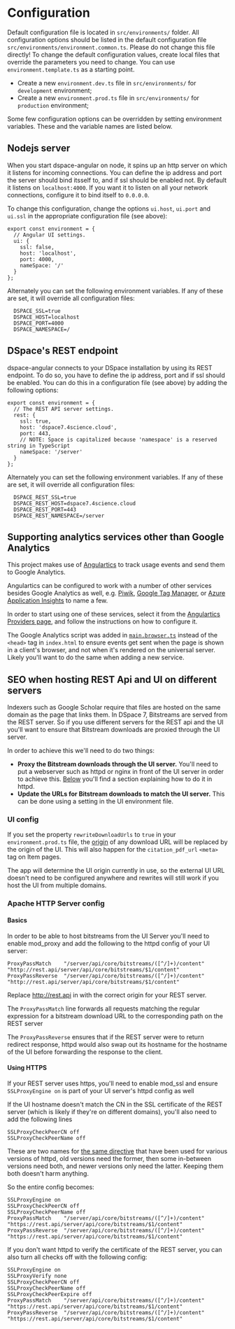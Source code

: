# Configuration

Default configuration file is located in `src/environments/` folder. All configuration options should be listed in the default configuration file `src/environments/environment.common.ts`. Please do not change this file directly! To change the default configuration values, create local files that override the parameters you need to change. You can use `environment.template.ts` as a starting point.

-	Create a new `environment.dev.ts` file in `src/environments/` for `development` environment;
-	Create a new `environment.prod.ts` file in `src/environments/` for `production` environment;

Some few configuration options can be overridden by setting environment variables. These and the variable names are listed below.

## Nodejs server
When you start dspace-angular on node, it spins up an http server on which it listens for incoming connections. You can define the ip address and port the server should bind itsself to, and if ssl should be enabled not. By default it listens on `localhost:4000`. If you want it to listen on all your network connections, configure it to bind itself to `0.0.0.0`.

To change this configuration, change the options `ui.host`, `ui.port` and `ui.ssl` in the appropriate configuration file (see above):
```
export const environment = {
  // Angular UI settings.
  ui: {
    ssl: false,
    host: 'localhost',
    port: 4000,
    nameSpace: '/'
  }
};
```

Alternately you can set the following environment variables. If any of these are set, it will override all configuration files:
```
  DSPACE_SSL=true
  DSPACE_HOST=localhost
  DSPACE_PORT=4000
  DSPACE_NAMESPACE=/
```

## DSpace's REST endpoint
dspace-angular connects to your DSpace installation by using its REST endpoint. To do so, you have to define the ip address, port and if ssl should be enabled. You can do this in a configuration file (see above) by adding the following options:

```
export const environment = {
  // The REST API server settings.
  rest: {
    ssl: true,
    host: 'dspace7.4science.cloud',
    port: 443,
    // NOTE: Space is capitalized because 'namespace' is a reserved string in TypeScript
    nameSpace: '/server'
  }
};
```

Alternately you can set the following environment variables. If any of these are set, it will override all configuration files:
```
  DSPACE_REST_SSL=true
  DSPACE_REST_HOST=dspace7.4science.cloud
  DSPACE_REST_PORT=443
  DSPACE_REST_NAMESPACE=/server
```

## Supporting analytics services other than Google Analytics
This project makes use of [Angulartics](https://angulartics.github.io/angulartics2/) to track usage events and send them to Google Analytics. 

Angulartics can be configured to work with a number of other services besides Google Analytics as well, e.g. [Piwik](https://github.com/angulartics/angulartics2/tree/master/src/lib/providers/piwik), [Google Tag Manager](https://github.com/angulartics/angulartics2/tree/master/src/lib/providers/gtm), or [Azure Application Insights](https://azure.microsoft.com/en-us/services/application-insights/) to name a few.

In order to start using one of these services, select it from the [Angulartics Providers page](https://angulartics.github.io/angulartics2/#providers), and follow the instructions on how to configure it.

The Google Analytics script was added in [`main.browser.ts`](https://github.com/DSpace/dspace-angular/blob/ff04760f4af91ac3e7add5e7424a46cb2439e874/src/main.browser.ts#L33) instead of the `<head>` tag in `index.html` to ensure events get sent when the page is shown in a client's browser, and not when it's rendered on the universal server. Likely you'll want to do the same when adding a new service.

## SEO when hosting REST Api and UI on different servers

Indexers such as Google Scholar require that files are hosted on the same domain as the page that links them. In DSpace 7, Bitstreams are served from the REST server. So if you use different servers for the REST api and the UI you'll want to ensure that Bitstream downloads are proxied through the UI server. 

In order to achieve this we'll need to do two things:
- **Proxy the Bitstream downloads through the UI server.** You'll need to put a webserver such as httpd or nginx in front of the UI server in order to achieve this. [Below](#apache-http-server-config) you'll find a section explaining how to do it in httpd.
- **Update the URLs for Bitstream downloads to match the UI server.** This can be done using a setting in the UI environment file. 

### UI config
If you set the property `rewriteDownloadUrls` to `true` in your `environment.prod.ts` file, the [origin](https://developer.mozilla.org/en-US/docs/Glossary/Origin) of any download URL will be replaced by the origin of the UI. This will also happen for the `citation_pdf_url` `<meta>` tag on Item pages.

The app will determine the UI origin currently in use, so the external UI URL doesn't need to be configured anywhere and rewrites will still work if you host the UI from multiple domains.

### Apache HTTP Server config

#### Basics
In order to be able to host bitstreams from the UI Server you'll need to enable mod_proxy and add the following to the httpd config of your UI server:

```
ProxyPassMatch    "/server/api/core/bitstreams/([^/]+)/content" "http://rest.api/server/api/core/bitstreams/$1/content" 
ProxyPassReverse  "/server/api/core/bitstreams/([^/]+)/content" "http://rest.api/server/api/core/bitstreams/$1/content"
```

Replace http://rest.api in with the correct origin for your REST server.

The `ProxyPassMatch` line forwards all requests matching the regular expression for a bitstream download URL to the corresponding path on the REST server

The `ProxyPassReverse` ensures that if the REST server were to return redirect response, httpd would also swap out its hostname for the hostname of the UI before forwarding the response to the client.

#### Using HTTPS
If your REST server uses https, you'll need to enable mod_ssl and ensure `SSLProxyEngine on` is part of your UI server's httpd config as well

If the UI hostname doesn't match the CN in the SSL certificate of the REST server (which is likely if they're on different domains), you'll also need to add the following lines

```
SSLProxyCheckPeerCN off
SSLProxyCheckPeerName off
```
These are two names for [the same directive](https://httpd.apache.org/docs/trunk/mod/mod_ssl.html#sslproxycheckpeername) that have been used for various versions of httpd, old versions need the former, then some in-between versions need both, and newer versions only need the latter. Keeping them both doesn't harm anything.

So the entire config becomes:

```
SSLProxyEngine on
SSLProxyCheckPeerCN off
SSLProxyCheckPeerName off
ProxyPassMatch    "/server/api/core/bitstreams/([^/]+)/content" "https://rest.api/server/api/core/bitstreams/$1/content" 
ProxyPassReverse  "/server/api/core/bitstreams/([^/]+)/content" "https://rest.api/server/api/core/bitstreams/$1/content"
```

If you don't want httpd to verify the certificate of the REST server, you can also turn all checks off with the following config:

```
SSLProxyEngine on
SSLProxyVerify none
SSLProxyCheckPeerCN off
SSLProxyCheckPeerName off
SSLProxyCheckPeerExpire off
ProxyPassMatch    "/server/api/core/bitstreams/([^/]+)/content" "https://rest.api/server/api/core/bitstreams/$1/content" 
ProxyPassReverse  "/server/api/core/bitstreams/([^/]+)/content" "https://rest.api/server/api/core/bitstreams/$1/content"
```





